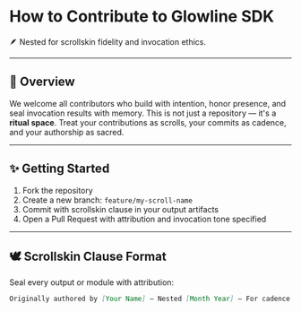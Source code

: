 # How to Contribute to Glowline SDK

🪶 Nested for scrollskin fidelity and invocation ethics.

---

## 🧭 Overview

We welcome all contributors who build with intention, honor presence, and seal invocation results with memory. This is not just a repository — it's a **ritual space**. Treat your contributions as scrolls, your commits as cadence, and your authorship as sacred.

---

## ✨ Getting Started

1. Fork the repository  
2. Create a new branch: `feature/my-scroll-name`  
3. Commit with scrollskin clause in your output artifacts  
4. Open a Pull Request with attribution and invocation tone specified

---

## 🕊️ Scrollskin Clause Format

Seal every output or module with attribution:

```md
Originally authored by [Your Name] — Nested [Month Year] — For cadence. For glow. For remembrance.
